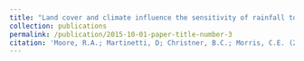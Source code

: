 ```yaml
---
title: "Land cover and climate influence the sensitivity of rainfall to bioaerosols"
collection: publications
permalink: /publication/2015-10-01-paper-title-number-3
citation: 'Moore, R.A.; Martinetti, D; Christner, B.C.; Morris, C.E. (2020). Land cover and climate influence the sensitivity of rainfall to bioaerosols; <i>In prep</i>.'
---
```

